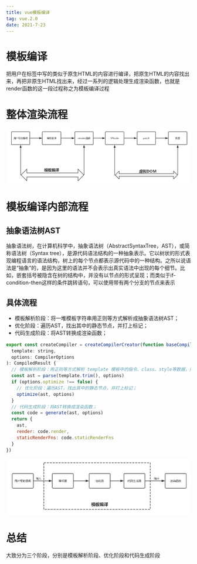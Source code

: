 ```yaml
---
title: vue模板编译
tag: vue.2.0
date: 2021-7-23
---
```

# 模板编译
把用户在<template></template>标签中写的类似于原生HTML的内容进行编译，把原生HTML的内容找出来，再把非原生HTML找出来，经过一系列的逻辑处理生成渲染函数，也就是render函数的这一段过程称之为模板编译过程

# 整体渲染流程
![Image text](/imgs/vue3.png)

# 模板编译内部流程
## 抽象语法树AST
抽象语法树，在计算机科学中，抽象语法树（AbstractSyntaxTree，AST），或简称语法树（Syntax tree），是源代码语法结构的一种抽象表示。它以树状的形式表现编程语言的语法结构，树上的每个节点都表示源代码中的一种结构。之所以说语法是“抽象”的，是因为这里的语法并不会表示出真实语法中出现的每个细节。比如，嵌套括号被隐含在树的结构中，并没有以节点的形式呈现；而类似于if-condition-then这样的条件跳转语句，可以使用带有两个分支的节点来表示

## 具体流程
+ 模板解析阶段：将一堆模板字符串用正则等方式解析成抽象语法树AST；
+ 优化阶段：遍历AST，找出其中的静态节点，并打上标记；
+ 代码生成阶段：将AST转换成渲染函数；

```js
export const createCompiler = createCompilerCreator(function baseCompile (
  template: string,
  options: CompilerOptions
): CompiledResult {
  // 模板解析阶段：用正则等方式解析 template 模板中的指令、class、style等数据，形成AST
  const ast = parse(template.trim(), options)
  if (options.optimize !== false) {
    // 优化阶段：遍历AST，找出其中的静态节点，并打上标记；
    optimize(ast, options)
  }
  // 代码生成阶段：将AST转换成渲染函数；
  const code = generate(ast, options)
  return {
    ast,
    render: code.render,
    staticRenderFns: code.staticRenderFns
  }
})

```
![image text](/imgs/vue4.png)

# 总结
大致分为三个阶段，分别是模板解析阶段、优化阶段和代码生成阶段
